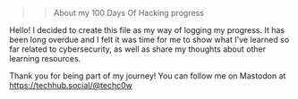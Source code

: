 >> About my 100 Days Of Hacking progress

Hello! I decided to create this file as my way of logging my progress. It has been long overdue and I felt it was time for me to show what I've learned so far related to cybersecurity, as well as share my thoughts about other learning resources.

Thank you for being part of my journey! You can follow me on Mastodon at https://techhub.social/@techc0w

